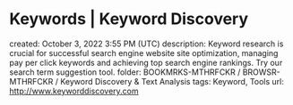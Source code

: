 # Keywords | Keyword Discovery

created: October 3, 2022 3:55 PM (UTC)
description: Keyword research is crucial for successful search engine website site optimization, managing pay per click keywords and achieving top search engine rankings. Try our search term suggestion tool.
folder: BOOKMRKS-MTHRFCKR / BROWSR-MTHRFCKR / Keyword Discovery & Text Analysis
tags: Keyword, Tools
url: http://www.keyworddiscovery.com